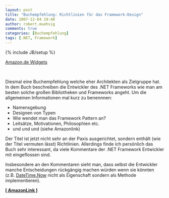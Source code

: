 ```yaml
---
layout: post
title: "Buchempfehlung: Richtlinien für das Framework-Design"
date: 2007-12-04 19:40
author: robert.muehsig
comments: true
categories: [Buchempfehlung]
tags: [.NET, Framework]
---
```

{% include JB/setup %}
<SCRIPT charset="utf-8" type="text/javascript" src="http://ws.amazon.de/widgets/q?ServiceVersion=20070822&amp;MarketPlace=DE&amp;ID=V20070822/DE/meinkleinerbl-21/8001/db6b2815-229a-45fb-a4f0-fad3210d07ac"> </SCRIPT> <NOSCRIPT><A HREF="http://ws.amazon.de/widgets/q?ServiceVersion=20070822&amp;MarketPlace=DE&amp;ID=V20070822%2FDE%2Fmeinkleinerbl-21%2F8001%2Fdb6b2815-229a-45fb-a4f0-fad3210d07ac&amp;Operation=NoScript">Amazon.de Widgets</A></NOSCRIPT> <p>&nbsp;</p> <p>Diesmal eine Buchempfehlung welche eher Architekten als Zielgruppe hat. In dem Buch beschreiben die Entwickler des .NET Frameworks wie man am besten solche großen Bibliotheken und Frameworks angeht. Um die allgemeinen Informationen mal kurz zu benennnen:</p> <ul> <li>Namensgebung</li> <li>Designen von Typen</li> <li>Wie wendet man das Framework Pattern an?</li> <li>Leitsätze, Motivationen, Philosophien etc.</li> <li>und und und (siehe Amazonlink)</li></ul> <p>Der Titel ist jetzt nicht sehr an der Paxis ausgerichtet, sondern enthält (wie der Titel vermuten lässt) Richtlinien. Allerdings finde ich persönlich das Buch sehr interessant, da viele Kommentare der .NET Framework Entwickler mit eingeflossen sind.</p> <p>Insbesondere an den Kommentaren sieht man, dass selbst die Entwickler manche Entscheidungen rückgängig machen würden wenn sie könnten (z.B. <a href="http://msdn2.microsoft.com/en-us/library/system.datetime.now.aspx" target="_blank">DateTime.Now</a> nicht als Eigenschaft sondern als Methode implementieren).</p> <p><a href="http://www.amazon.de/dp/3827326265?&amp;camp=2474&amp;creative=8998&amp;linkCode=wey&amp;tag=meinkleinerbl-21" target="_blank"><strong>[ AmazonLink ]</strong></a></p>
